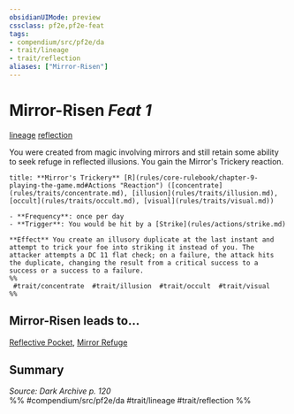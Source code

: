 ```yaml
---
obsidianUIMode: preview
cssclass: pf2e,pf2e-feat
tags:
- compendium/src/pf2e/da
- trait/lineage
- trait/reflection
aliases: ["Mirror-Risen"]
---
```

# Mirror-Risen  *Feat 1*  
[lineage](lineage-apg.md "Lineage  Trait")  [reflection](reflection-da.md "Reflection Ancestry & Heritage Trait")  


You were created from magic involving mirrors and still retain some ability to seek refuge in reflected illusions. You gain the Mirror's Trickery reaction.

```ad-embed-ability
title: **Mirror's Trickery** [R](rules/core-rulebook/chapter-9-playing-the-game.md#Actions "Reaction") ([concentrate](rules/traits/concentrate.md), [illusion](rules/traits/illusion.md), [occult](rules/traits/occult.md), [visual](rules/traits/visual.md))

- **Frequency**: once per day
- **Trigger**: You would be hit by a [Strike](rules/actions/strike.md)

**Effect** You create an illusory duplicate at the last instant and attempt to trick your foe into striking it instead of you. The attacker attempts a DC 11 flat check; on a failure, the attack hits the duplicate, changing the result from a critical success to a success or a success to a failure.  
%%
 #trait/concentrate  #trait/illusion  #trait/occult  #trait/visual 
%%
```

## Mirror-Risen leads to...

[Reflective Pocket](reflective-pocket-da.md), [Mirror Refuge](mirror-refuge-da.md)

## Summary

*Source: Dark Archive p. 120*  
%% #compendium/src/pf2e/da #trait/lineage #trait/reflection %%